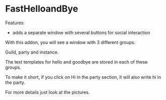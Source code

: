 # FastHelloandBye
Features:

- adds a separate window with several buttons for social interaction

 

With this addon, 
you will see a window with 3 different groups.

Guild, party and instance.

The text templates for hello and goodbye are stored in each of these groups.

To make it short, 
if you click on Hi in the party section, 
it will also write hi in the party.

For more details just look at the pictures.
